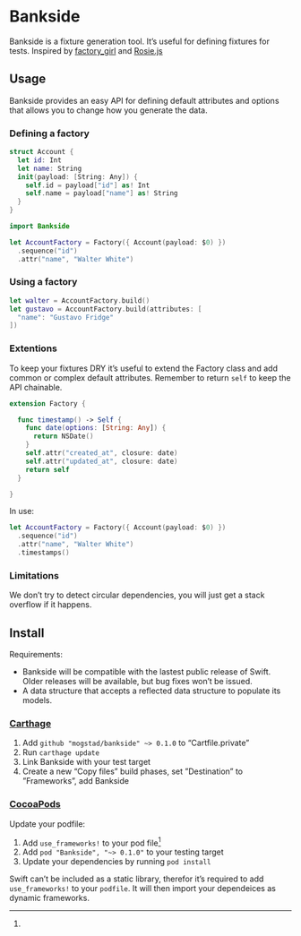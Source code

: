 # Bankside

Bankside is a fixture generation tool. It’s useful for defining fixtures for tests. Inspired by [factory_girl](https://github.com/thoughtbot/factory_girl) and [Rosie.js](https://github.com/rosiejs/rosie)

## Usage

Bankside provides an easy API for defining default attributes and options that allows you to change how you generate the data. 

### Defining a factory

```swift
struct Account {
  let id: Int
  let name: String
  init(payload: [String: Any]) {
    self.id = payload["id"] as! Int
    self.name = payload["name"] as! String
  }
} 
```

```swift
import Bankside

let AccountFactory = Factory({ Account(payload: $0) })
  .sequence("id")
  .attr("name", "Walter White")
```

### Using a factory

```swift
let walter = AccountFactory.build()
let gustavo = AccountFactory.build(attributes: [
  "name": "Gustavo Fridge"
])
```

### Extentions

To keep your fixtures DRY it’s useful to extend the Factory class and add common or complex default attributes. Remember to return `self` to keep the API chainable.

```swift
extension Factory {

  func timestamp() -> Self {
    func date(options: [String: Any]) {
      return NSDate()
    }
    self.attr("created_at", closure: date)
    self.attr("updated_at", closure: date)
    return self
  }

}
```

In use: 

```swift 
let AccountFactory = Factory({ Account(payload: $0) })
  .sequence("id")
  .attr("name", "Walter White")
  .timestamps()
```

### Limitations

We don’t try to detect circular dependencies, you will just get a stack overflow if it happens. 

## Install

Requirements: 
- Bankside will be compatible with the lastest public release of Swift. Older releases will be available, but bug fixes won’t be issued. 
- A data structure that accepts a reflected data structure to populate its models.

### [Carthage](https://github.com/carthage/carthage)

1. Add `github "mogstad/bankside" ~> 0.1.0` to “Cartfile.private”
2. Run `carthage update`
3. Link Bankside with your test target
4. Create a new “Copy files” build phases, set ”Destination” to ”Frameworks”, add Bankside

### [CocoaPods](https://cocoapods.org)

Update your podfile:

1. Add `use_frameworks!` to your pod file[^1]
2. Add `pod "Bankside", "~> 0.1.0"` to your testing target
3. Update your dependencies by running `pod install`

[^1]:
Swift can’t be included as a static library, therefor it’s required to add `use_frameworks!` to your `podfile`. It will then import your dependeices as dynamic frameworks.
